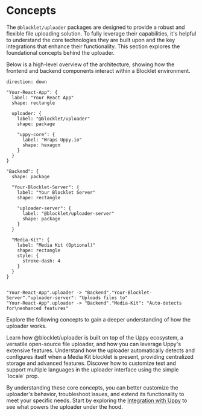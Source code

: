 # Concepts

The `@blocklet/uploader` packages are designed to provide a robust and flexible file uploading solution. To fully leverage their capabilities, it's helpful to understand the core technologies they are built upon and the key integrations that enhance their functionality. This section explores the foundational concepts behind the uploader.

Below is a high-level overview of the architecture, showing how the frontend and backend components interact within a Blocklet environment.

```d2
direction: down

"Your-React-App": {
  label: "Your React App"
  shape: rectangle

  uploader: {
    label: "@blocklet/uploader"
    shape: package

    "uppy-core": {
      label: "Wraps Uppy.io"
      shape: hexagon
    }
  }
}

"Backend": {
  shape: package

  "Your-Blocklet-Server": {
    label: "Your Blocklet Server"
    shape: rectangle

    "uploader-server": {
      label: "@blocklet/uploader-server"
      shape: package
    }
  }

  "Media-Kit": {
    label: "Media Kit (Optional)"
    shape: rectangle
    style: {
      stroke-dash: 4
    }
  }
}


"Your-React-App".uploader -> "Backend"."Your-Blocklet-Server"."uploader-server": "Uploads files to"
"Your-React-App".uploader -> "Backend"."Media-Kit": "Auto-detects for\nenhanced features"
```

Explore the following concepts to gain a deeper understanding of how the uploader works.

<x-cards data-columns="3">
  <x-card data-title="Integration with Uppy" data-icon="lucide:puzzle-piece" data-href="/concepts/uppy-integration">
    Learn how @blocklet/uploader is built on top of the Uppy ecosystem, a versatile open-source file uploader, and how you can leverage Uppy's extensive features.
  </x-card>
  <x-card data-title="Integration with Media Kit" data-icon="lucide:folder-kanban" data-href="/concepts/media-kit-integration">
    Understand how the uploader automatically detects and configures itself when a Media Kit blocklet is present, providing centralized storage and advanced features.
  </x-card>
  <x-card data-title="Internationalization (i18n)" data-icon="lucide:languages" data-href="/concepts/i18n">
    Discover how to customize text and support multiple languages in the uploader interface using the simple `locale` prop.
  </x-card>
</x-cards>

By understanding these core concepts, you can better customize the uploader's behavior, troubleshoot issues, and extend its functionality to meet your specific needs. Start by exploring the [Integration with Uppy](./concepts-uppy-integration.md) to see what powers the uploader under the hood.